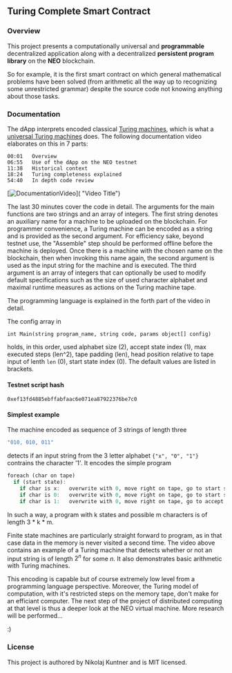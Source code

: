 
## Turing Complete Smart Contract

### Overview
This project presents a computationally universal and **programmable** decentralized application along with a decentralized **persistent program library** on the **NEO** blockchain.

So for example, it is the first smart contract on which general mathematical problems have been solved (from arithmetic all the way up to recognizing some unrestricted grammar) despite the source code not knowing anything about those tasks.

### Documentation
The dApp interprets encoded classical [Turing machines](https://en.wikipedia.org/wiki/Turing_machine), which is what a [universal Turing machines](https://en.wikipedia.org/wiki/Universal_Turing_machine) does. The following documentation video elaborates on this in 7 parts:

```
00:01   Overview
06:55   Use of the dApp on the NEO testnet
11:38   Historical context
18:24   Turing completeness explained
54:40   In depth code review
```

[![DocumentationVideo]()]( "Video Title")

The last 30 minutes cover the code in detail. The arguments for the main functions are two strings and an array of integers. The first string denotes an auxiliary name for a machine to be uploaded on the blockchain. For programmer convenience, a Turing machine can be encoded as a string and is provided as the second argument. For efficiency sake, beyond testnet use, the "Assemble" step should be performed offline before the machine is deployed. Once there is a machine with the chosen name on the blockchain, then when invoking this name again, the second argument is used as the input string for the machine and is executed. The third argument is an array of integers that can optionally be used to modify default specifications such as the size of used character alphabet and maximal runtime measures as actions on the Turing machine tape.

The programming language is explained in the forth part of the video in detail.

The config array in

`int Main(string program_name, string code, params object[] config)`

holds, in this order, used alphabet size (2), accept state index (1), max executed steps (len^2), tape padding (len), head position relative to tape input of lenth `len` (0), start state index (0). The default values are listed in brackets.

#### Testnet script hash

`0xef13fd4885ebffabfaac6e071ea87922376be7c0`

#### Simplest example

The machine encoded as sequence of 3 strings of length three

```haskell
"010, 010, 011"
```

detects if an input string from the 3 letter alphabet `{"x", "0", "1"}` contrains the character '1'. It encodes the simple program

```haskell
foreach (char on tape)
  if (start state):
    if char is x:   overwrite with 0, move right on tape, go to start state,
    if char is 0:   overwrite with 0, move right on tape, go to start state,
    if char is 1:   overwrite with 0, move right on tape, go to accept state

```

In such a way, a program with k states and possible m characters is of length 3 * k * m.

Finite state machines are particularly straight forward to program, as in that case data in the memory is never visited a second time. The video above contains an example of a Turing machine that detects whether or not an input string is of length $2^n$ for some $n$. It also demonstrates basic arithmetic with Turing machines.

This encoding is capable but of course extremely low level from a programming language perspective. Moreover, the Turing model of computation, with it's restricted steps on the memory tape, don't make for an efficiant computer. The next step of the project of distributed computing at that level is thus a deeper look at the NEO virtual machine. More research will be performed...

:)

### License
This project is authored by Nikolaj Kuntner and is MIT licensed.
